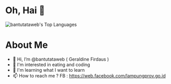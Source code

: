 # Oh, Hai 👋

![bantutataweb's Top Languages](https://github-readme-stats.vercel.app/api/top-langs/?username=bantutataweb&theme=vue-dark&show_icons=true&hide_border=false&layout=compact)
# About Me
- 👋 Hi, I’m @bantutataweb ( Geraldine Firdaus )
- 👀 I'm interested in eating and coding
- 🌱 I'm learning what I want to learn
- 📫 How to reach me ?
  FB : https://web.facebook.com/lampungprov.go.id



<!---
bantutataweb/bantutataweb is a ✨ special ✨ repository because its `README.md` (this file) appears on your GitHub profile.
You can click the Preview link to take a look at your changes.
--->
